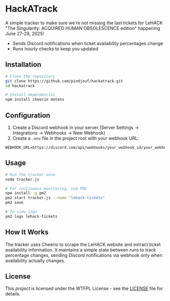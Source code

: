 # HackATrack

A simple tracker to make sure we're not missing the last tickets for LeHACK "The Singularity: ACQUIRED HUMAN OBSOLESCENCE edition" happening June 27-29, 2025!

- Sends Discord notifications when ticket availability percentages change
- Runs hourly checks to keep you updated

## Installation

```bash
# Clone the repository
git clone https://github.com/pindjouf/hackatrack.git
cd hackatrack

# Install dependencies
npm install cheerio dotenv
```

## Configuration

1. Create a Discord webhook in your server (Server Settings → Integrations → Webhooks → New Webhook)
2. Create a `.env` file in the project root with your webhook URL:

```
WEBHOOK_URL=https://discord.com/api/webhooks/your_webhook_id/your_webhook_token
```

## Usage

```bash
# Run the tracker once
node tracker.js

# For continuous monitoring, use PM2
npm install -g pm2
pm2 start tracker.js --name "lehack-tickets"
pm2 save

# To view logs
pm2 logs lehack-tickets
```

## How It Works

The tracker uses Cheerio to scrape the LeHACK website and extract ticket availability information. It maintains a simple state between runs to track percentage changes, sending Discord notifications via webhook only when availability actually changes.

## License

This *project* is licensed under the WTFPL License - see the [LICENSE](LICENSE) file for details.
